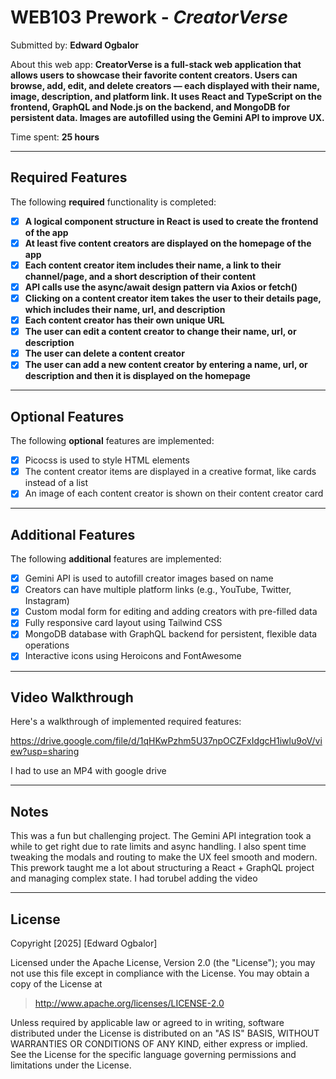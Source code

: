 # WEB103 Prework - *CreatorVerse*

Submitted by: **Edward Ogbalor**

About this web app: **CreatorVerse is a full-stack web application that allows users to showcase their favorite content creators. Users can browse, add, edit, and delete creators — each displayed with their name, image, description, and platform link. It uses React and TypeScript on the frontend, GraphQL and Node.js on the backend, and MongoDB for persistent data. Images are autofilled using the Gemini API to improve UX.**

Time spent: **25 hours**

---

## Required Features

The following **required** functionality is completed:

- [x] **A logical component structure in React is used to create the frontend of the app**
- [x] **At least five content creators are displayed on the homepage of the app**
- [x] **Each content creator item includes their name, a link to their channel/page, and a short description of their content**
- [x] **API calls use the async/await design pattern via Axios or fetch()**
- [x] **Clicking on a content creator item takes the user to their details page, which includes their name, url, and description**
- [x] **Each content creator has their own unique URL**
- [x] **The user can edit a content creator to change their name, url, or description**
- [x] **The user can delete a content creator**
- [x] **The user can add a new content creator by entering a name, url, or description and then it is displayed on the homepage**

---

## Optional Features

The following **optional** features are implemented:

- [x] Picocss is used to style HTML elements
- [x] The content creator items are displayed in a creative format, like cards instead of a list
- [x] An image of each content creator is shown on their content creator card

---

## Additional Features

The following **additional** features are implemented:

- [x] Gemini API is used to autofill creator images based on name
- [x] Creators can have multiple platform links (e.g., YouTube, Twitter, Instagram)
- [x] Custom modal form for editing and adding creators with pre-filled data
- [x] Fully responsive card layout using Tailwind CSS
- [x] MongoDB database with GraphQL backend for persistent, flexible data operations
- [x] Interactive icons using Heroicons and FontAwesome

---

## Video Walkthrough

Here's a walkthrough of implemented required features:

https://drive.google.com/file/d/1qHKwPzhm5U37npOCZFxIdgcH1iwlu9oV/view?usp=sharing

I had to use an MP4 with google drive

---

## Notes

This was a fun but challenging project. The Gemini API integration took a while to get right due to rate limits and async handling. I also spent time tweaking the modals and routing to make the UX feel smooth and modern. This prework taught me a lot about structuring a React + GraphQL project and managing complex state. I had torubel adding the video

---

## License

Copyright [2025] [Edward Ogbalor]

Licensed under the Apache License, Version 2.0 (the "License"); you may not use this file except in compliance with the License. You may obtain a copy of the License at

> http://www.apache.org/licenses/LICENSE-2.0

Unless required by applicable law or agreed to in writing, software distributed under the License is distributed on an "AS IS" BASIS, WITHOUT WARRANTIES OR CONDITIONS OF ANY KIND, either express or implied. See the License for the specific language governing permissions and limitations under the License.
